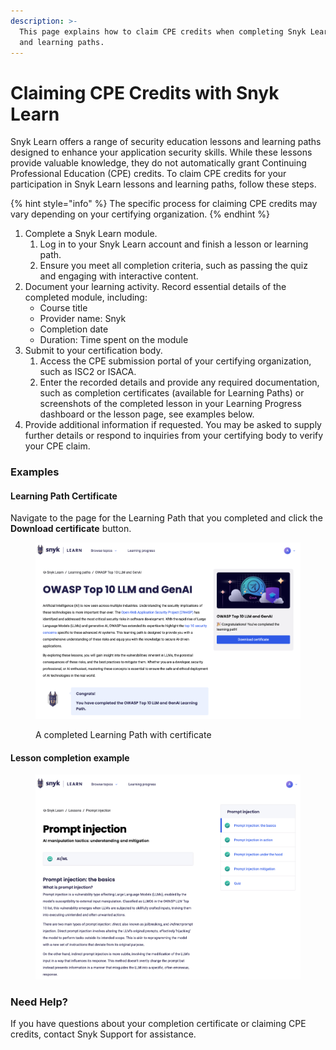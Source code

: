 ```yaml
---
description: >-
  This page explains how to claim CPE credits when completing Snyk Learn lessons
  and learning paths.
---
```


# Claiming CPE Credits with Snyk Learn

Snyk Learn offers a range of security education lessons and learning paths designed to enhance your application security skills. While these lessons provide valuable knowledge, they do not automatically grant Continuing Professional Education (CPE) credits. To claim CPE credits for your participation in Snyk Learn lessons and learning paths, follow these steps.&#x20;

{% hint style="info" %}
The specific process for claiming CPE credits may vary depending on your certifying organization.
{% endhint %}

1. Complete a Snyk Learn module.
   1. Log in to your Snyk Learn account and finish a lesson or learning path.
   2. Ensure you meet all completion criteria, such as passing the quiz and engaging with interactive content.
2. Document your learning activity. Record essential details of the completed module, including:
   * Course title
   * Provider name: Snyk
   * Completion date
   * Duration: Time spent on the module
3. Submit to your certification body.
   1. Access the CPE submission portal of your certifying organization, such as ISC2 or ISACA.
   2. Enter the recorded details and provide any required documentation, such as completion certificates (available for Learning Paths) or screenshots of the completed lesson in your Learning Progress dashboard or the lesson page, see examples below.
4. Provide additional information if requested. You may be asked to supply further details or respond to inquiries from your certifying body to verify your CPE claim.

### Examples

#### Learning Path Certificate

Navigate to the page for the Learning Path that you completed and click the **Download certificate** button.

<figure><img src="../../.gitbook/assets/learning-path-completion.png" alt=""><figcaption><p>A completed Learning Path with certificate</p></figcaption></figure>

#### Lesson completion example

<figure><img src="../../.gitbook/assets/lesson-completion-example (1).png" alt=""><figcaption></figcaption></figure>

### Need Help?

If you have questions about your completion certificate or claiming CPE credits, contact Snyk Support for assistance.
